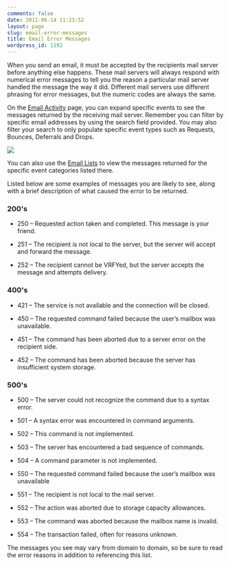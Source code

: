 ```yaml
---
comments: false
date: 2011-06-14 11:23:52
layout: page
slug: email-error-messages
title: Email Error Messages
wordpress_id: 1192
---
```


When you send an email, it must be accepted by the recipients mail server before anything else happens. These mail servers will always respond with numerical error messages to tell you the reason a particular mail server handled the message the way it did. Different mail servers use different phrasing for error messages, but the numeric codes are always the same. 

On the [Email Activity](http://sendgrid.com/logs/index) page, you can expand specific events to see the messages returned by the receiving mail server. Remember you can filter by specific email addresses by using the search field provided. You may also filter your search to only populate specific event types such as Requests, Bounces, Deferrals and Drops.

[![](http://docs.sendgrid.com/wp-content/uploads/2011/06/EA-bounce.png)](http://docs.sendgrid.com/wp-content/uploads/2011/06/EA-bounce.png)

You can also use the [Email Lists](http://sendgrid.com/bounces/) to view the messages returned for the specific event categories listed there.

Listed below are some examples of messages you are likely to see, along with a brief description of what caused the error to be returned.

 

### **200's**





 
  * 250 – Requested action taken and completed. This message is your friend.

 
  * 251 – The recipient is not local to the server, but the server will accept and forward the message.

 
  * 252 – The recipient cannot be VRFYed, but the server accepts the message and attempts delivery.


 

### **400's**





 
  * 421 – The service is not available and the connection will be closed.

 
  * 450 – The requested command failed because the user’s mailbox was unavailable.

 
  * 451 – The command has been aborted due to a server error on the recipient side.

 
  * 452 – The command has been aborted because the server has insufficient system storage.


 

### **500's**





 
  * 500 – The server could not recognize the command due to a syntax error.

 
  * 501 – A syntax error was encountered in command arguments.

 
  * 502 – This command is not implemented.

 
  * 503 – The server has encountered a bad sequence of commands.

 
  * 504 – A command parameter is not implemented.

 
  * 550 – The requested command failed because the user’s mailbox was unavailable

 
  * 551 – The recipient is not local to the mail server.

 
  * 552 – The action was aborted due to storage capacity allowances.

 
  * 553 – The command was aborted because the mailbox name is invalid.

 
  * 554 – The transaction failed, often for reasons unknown.




The messages you see may vary from domain to domain, so be sure to read the error reasons in addition to referencing this list.
